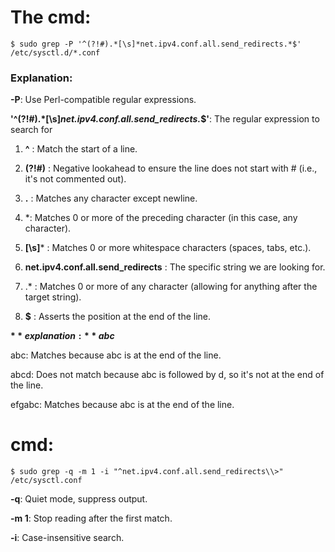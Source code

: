 # The cmd:
    $ sudo grep -P '^(?!#).*[\s]*net.ipv4.conf.all.send_redirects.*$' /etc/sysctl.d/*.conf

### Explanation:
**-P**: Use Perl-compatible regular expressions.

**'^(?!#).*[\s]*net.ipv4.conf.all.send_redirects.*$'**: The regular expression to search for

1. **^** : Match the start of a line.

2. **(?!#)** : Negative lookahead to ensure the line does not start with # (i.e., it's not commented out).

3. **.** : Matches any character except newline.

4. *: Matches 0 or more of the preceding character (in this case, any character).

5. **[\s]*** : Matches 0 or more whitespace characters (spaces, tabs, etc.).

6. **net.ipv4.conf.all.send_redirects** : The specific string we are looking for.

7. .* : Matches 0 or more of any character (allowing for anything after the target string).

8. **$** : Asserts the position at the end of the line.

**$** explanation:
**abc$**

abc: Matches because abc is at the end of the line.

abcd: Does not match because abc is followed by d, so it's not at the end of the line.

efgabc: Matches because abc is at the end of the line.




# cmd:
    $ sudo grep -q -m 1 -i "^net.ipv4.conf.all.send_redirects\\>" /etc/sysctl.conf

**-q**: Quiet mode, suppress output.

**-m 1**: Stop reading after the first match.

**-i**: Case-insensitive search.
